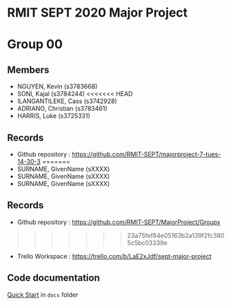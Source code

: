 # RMIT SEPT 2020 Major Project

# Group 00

## Members
* NGUYEN, Kevin (s3783668)
* SONI, Kajal (s3784244)
<<<<<<< HEAD
* ILANGANTILEKE, Cass (s3742928)
* ADRIANO, Christian (s3783461)
* HARRIS, Luke (s3725331)

## Records

* Github repository : https://github.com/RMIT-SEPT/majorproject-7-tues-14-30-3
=======
* SURNAME, GivenName (sXXXX)
* SURNAME, GivenName (sXXXX)
* SURNAME, GivenName (sXXXX)

## Records

* Github repository : https://github.com/RMIT-SEPT/MajorProject/Groupx
>>>>>>> 23a75fef84e05163b2a139f2fc3805c5bc03339e
* Trello Workspace : https://trello.com/b/LaE2xJdf/sept-major-project


## Code documentation

[Quick Start](/docs/README.md) in `docs` folder
